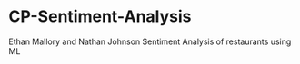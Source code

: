 # CP-Sentiment-Analysis
Ethan Mallory and Nathan Johnson Sentiment Analysis of restaurants using ML
